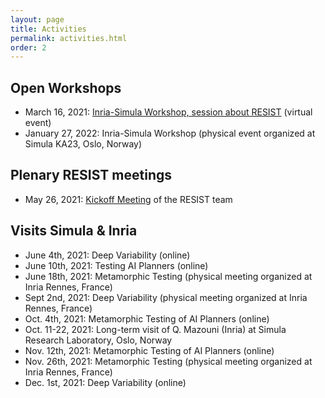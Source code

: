 ```yaml
---
layout: page
title: Activities
permalink: activities.html
order: 2
---
```


<link rel="stylesheet" href="{{ site.baseurl }}/css/all.css">
<link rel="stylesheet" type="text/css" href="https://cdnjs.cloudflare.com/ajax/libs/vis/4.20.1/vis.min.css" />
<script type="text/javascript" src="https://cdnjs.cloudflare.com/ajax/libs/vis/4.20.1/vis.min.js"></script>


## Open Workshops

- March 16, 2021: [Inria-Simula Workshop, session about RESIST](http://gemoc.org/resist/events/inriasimula2021) (virtual event)
- January 27, 2022: Inria-Simula Workshop (physical event organized at Simula KA23, Oslo, Norway)

## Plenary RESIST meetings

 - May 26, 2021: [Kickoff Meeting](http://gemoc.org/resist/events/resist-kickoff2021) of the RESIST team

## Visits Simula & Inria

 - June   4th, 2021: Deep Variability (online)
 - June  10th, 2021: Testing AI Planners (online)
 - June  18th, 2021: Metamorphic Testing (physical meeting organized at Inria Rennes, France)
 - Sept   2nd, 2021: Deep Variability (physical meeting organized at Inria Rennes, France)
 - Oct.   4th, 2021: Metamorphic Testing of AI Planners (online)
 - Oct. 11-22, 2021: Long-term visit of Q. Mazouni (Inria) at Simula Research Laboratory, Oslo, Norway
 - Nov.  12th, 2021: Metamorphic Testing of AI Planners (online)
 - Nov.  26th, 2021: Metamorphic Testing (physical meeting organized at Inria Rennes, France)
 - Dec.   1st, 2021: Deep Variability (online)  
